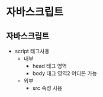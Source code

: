 # 자바스크립트
## 자바스크립트
  
  + script 태그사용
    + 내부
      + head 태그 영역
      + body 태그 영역2 어디든 가능
    + 외부
      + src 속성 사용